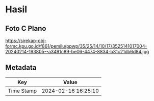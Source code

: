 # Hasil

## Foto C Plano

https://sirekap-obj-formc.kpu.go.id/f861/pemilu/ppwp/35/25/14/10/17/3525141017004-20240214-193805--a3491c89-be06-4474-8834-b31c21db6d84.jpg


## Metadata

| Key        | Value               |
| ---------- | ------------------- |
| Time Stamp | 2024-02-16 16:25:10 |



